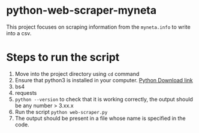 # python-web-scraper-myneta
This project focuses on scraping information from the `myneta.info` to write into a csv. 

# Steps to run the script
1. Move into the project directory using `cd` command
2. Ensure that python3 is installed in your computer. [Python Download link](https://www.python.org/downloads/)
  1. bs4
  2. requests
3. `python --version` to check that it is working correctly, the output should be any number > 3.xx.x
4. Run the script `python web-scraper.py`
5. The output should be present in a file whose name is specified in the code.
